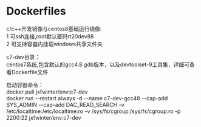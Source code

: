# Dockerfiles
c/c++开发镜像与centos8基础运行镜像:  
1 可ssh连接,root默认密码rt20dev88  
2 可支持容器内挂载windows共享文件夹  
  
c7-dev目录：  
centos7系统,包含默认的gcc4.8 gdb版本，以及devtoolset-9工具集，详细可查看Dockerfile文件   
  
启动容器命令：  
docker pull jxfwinter/env:c7-dev  
docker run --restart always -d --name c7-dev-gcc48 --cap-add SYS_ADMIN --cap-add DAC_READ_SEARCH -v /etc/localtime:/etc/localtime:ro -v /sys/fs/cgroup:/sys/fs/cgroup:ro -p 2200:22 jxfwinter/env:c7-dev  
  
